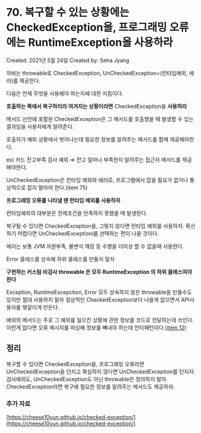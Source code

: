 # 70. 복구할 수 있는 상황에는 CheckedException을, 프로그래밍 오류에는 RuntimeException을 사용하라

Created: 2021년 5월 24일
Created by: Seha Jyang

자바는 throwable로 CheckedException, UnCheckedException=(런타임예외, 에러)를 제공한다.

다음은 언제 무엇을 사용해야 하는지에 대한 지침이다.

**호출하는 쪽에서 복구하리라 여겨지는 상황이라면** CheckedException을 **사용하라**

메서드 선언에 포함된 CheckedException은 그 메서드를 호출했을 때 발생할 수 있는 결과임을 사용자에게 알려준다.

호출자가 예외 상황에서 벗어나는데 필요한 정보를 알려주는 메서드를 함께 제공해야한다.

ex) 카드 잔고부족 검사 예외 ⇒ 잔고 얼마나 부족한지 알려주는 접근자 메서드를 제공해야한다.

UnCheckedException은 런타임 예외와 에러로, 프로그램에서 잡을 필요가 없거나 통상적으로 잡지 말아야 한다.(item 75)

**프로그래밍 오류를 나타낼 땐 런타임 예외를 사용하자**

런타임예외의 대부분은 전제조건을 만족하지 못했을 때 발생한다.

복구될 수 있다면 CheckedException을, 그렇지 않다면 런타임 예외를 사용하자. 확신하기 어렵다면 UnCheckedExceptioni를 선택하는 편이 나을 것이다.

에러는 보통 JVM 자원부족, 불변식 깨짐 등 수행을 더이상 할 수 없을때 사용한다.

Error 클래스를 상속해 하위 클래스를 만들지 말자

**구현하는 커스텀 비검사 throwable 은 모두 RuntimeException 의 하위 클래스여야 한다**

Exception, RuntimeExcepction, Error 모두 상속하지 않은 throwable을 만들수도 있지만 절대 사용하지 말자 정상적인 CheckedException보다 나을게 없으면서 API사용자를 헷갈리게 만든다.

예외의 메서드는 주로 그 예외를 일으킨 상황에 관한 정보를 코드로 전달하는데 쓰인다. 이런게 없다면 오류 메시지를 파싱해 정보를 빼내야 하는데 안티패턴이다.([item 12](12%20toString%20%E1%84%8B%E1%85%B3%E1%86%AF%20%E1%84%8C%E1%85%A2%E1%84%8C%E1%85%A5%E1%86%BC%E1%84%8B%E1%85%B4%20%E1%84%92%E1%85%A1%E1%84%85%E1%85%A1%208242aec1803441509cd28ab462b2582b.md))

## 정리

복구할 수 있다면 CheckedException을, 프로그래밍 오류라면 UnCheckedException을 던지고 확실하지 않다면 UnCheckedException를 던지자. 검사예외도, UnCheckedException도 아닌 throwable은 정의하지 말자. CheckedException라면 복구에 필요한 정보를 알려주는 메서드도 제공하자.

### 추가 자료

[https://cheese10yun.github.io/checked-exception/](https://cheese10yun.github.io/checked-exception/)